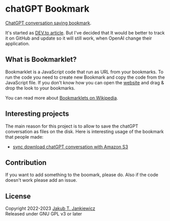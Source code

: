 # chatGPT Bookmark
[ChatGPT conversation saving bookmark](https://github.com/jcubic/chat-gpt).

It's started as [DEV.to article](https://dev.to/jcubic/save-chatgpt-as-html-file-dhh).
But I've decided that It would be better to track it on GitHub and update so it will still work,
when OpenAI change their application.

## What is Bookmarklet?
Bookmarklet is a JavaScript code that run as URL from your bookmarks. To run the code you need
to create new Bookmark and copy the code from the JavaScript file. If you don't know how you can
open the [website](https://jcubic.github.io/chat-gpt/) and drag & drop the look to your bookmarks.

You can read more about [Bookmarklets on Wikipedia](https://en.wikipedia.org/wiki/Bookmarklet).

## Interesting projects
The main reason for this project is to allow to save the chatGPT conversation as files on the disk.
Here is interesting usage of the bookmark that people made:

* [sync download chatGPT conversation with Amazon S3](http://scripting.com/2023/03/08/153909.html)

## Contribution
If you want to add something to the boomark, please do. Also if the code doesn't work please add an issue.

## License
Copyright 2022-2023 [Jakub T. Jankiewicz](https://jakub.jankiewicz.org/)<br/>
Released under GNU GPL v3 or later
